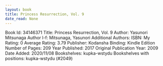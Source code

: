 ```yaml
---
layout: book
title: Princess Resurrection, Vol. 9
date_read: None
---
```


Book Id: 34146371
Title: Princess Resurrection, Vol. 9
Author: Yasunori Mitsunaga
Author l-f: Mitsunaga, Yasunori
Additional Authors: 
ISBN: 
My Rating: 0
Average Rating: 3.79
Publisher: Kodansha
Binding: Kindle Edition
Number of Pages: 209
Year Published: 2017
Original Publication Year: 2009
Date Added: 2020/11/08
Bookshelves: kupka-wstydu
Bookshelves with positions: kupka-wstydu (#2049)

